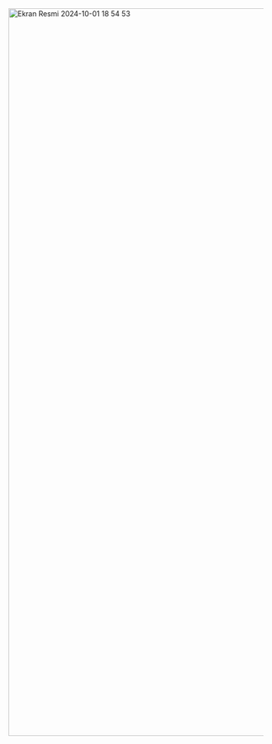 
<img width="1438" alt="Ekran Resmi 2024-10-01 18 54 53" src="https://github.com/user-attachments/assets/c6eece58-3b6c-4d01-bc31-ce5e3d41b97a"> 

